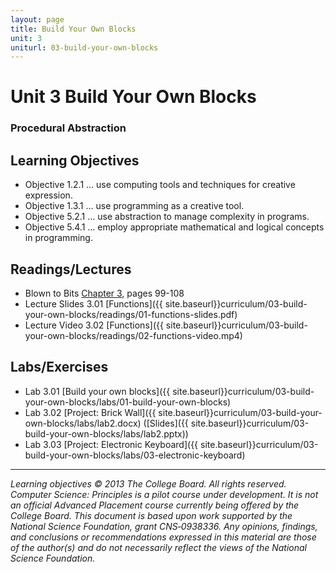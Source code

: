 ```yaml
---
layout: page
title: Build Your Own Blocks
unit: 3
uniturl: 03-build-your-own-blocks
---
```



Unit 3 Build Your Own Blocks
======================================
### Procedural Abstraction


Learning Objectives
-------------------
 * Objective 1.2.1 … use computing tools and techniques for creative expression.
 * Objective 1.3.1 … use programming as a creative tool.
 * Objective 5.2.1 … use abstraction to manage complexity in programs.
 * Objective 5.4.1 … employ appropriate mathematical and logical concepts in programming.


Readings/Lectures
-----------------
 * Blown to Bits [Chapter 3](http://www.bitsbook.com/wp-content/uploads/2008/12/chapter3.pdf), pages 99-108
 * Lecture Slides 3.01 [Functions]({{ site.baseurl}}curriculum/03-build-your-own-blocks/readings/01-functions-slides.pdf)
 * Lecture Video 3.02 [Functions]({{ site.baseurl}}curriculum/03-build-your-own-blocks/readings/02-functions-video.mp4)


Labs/Exercises
--------------
 * Lab 3.01 [Build your own blocks]({{ site.baseurl}}curriculum/03-build-your-own-blocks/labs/01-build-your-own-blocks)
 * Lab 3.02 [Project: Brick Wall]({{ site.baseurl}}curriculum/03-build-your-own-blocks/labs/lab2.docx) ([Slides]({{ site.baseurl}}curriculum/03-build-your-own-blocks/labs/lab2.pptx))
 * Lab 3.03 [Project: Electronic Keyboard]({{ site.baseurl}}curriculum/03-build-your-own-blocks/labs/03-electronic-keyboard)

---
*Learning objectives © 2013 The College Board. All rights reserved. Computer Science: Principles is a pilot course under development. It is not an official Advanced Placement course currently being offered by the College Board. This document is based upon work supported by the National Science Foundation, grant CNS‐0938336. Any opinions, findings, and conclusions or recommendations expressed in this material are those of the author(s) and do not necessarily reflect the views of the National Science Foundation.*
